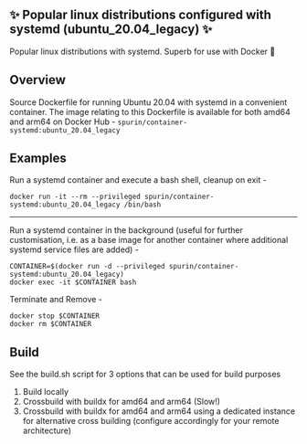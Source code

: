 ## ✨ Popular linux distributions configured with systemd (ubuntu_20.04_legacy) ✨

Popular linux distributions with systemd.  Superb for use with Docker 🐋

## Overview

Source Dockerfile for running Ubuntu 20.04 with systemd in a convenient container.  The image relating to this Dockerfile is available for both amd64 and arm64 on Docker Hub - ```spurin/container-systemd:ubuntu_20.04_legacy```

## Examples

Run a systemd container and execute a bash shell, cleanup on exit -

```
docker run -it --rm --privileged spurin/container-systemd:ubuntu_20.04_legacy /bin/bash
```

---

Run a systemd container in the background (useful for further customisation, i.e. as a base image
for another container where additional systemd service files are added) -

```
CONTAINER=$(docker run -d --privileged spurin/container-systemd:ubuntu_20.04_legacy)
docker exec -it $CONTAINER bash
```

Terminate and Remove -

```
docker stop $CONTAINER
docker rm $CONTAINER
```

## Build

See the build.sh script for 3 options that can be used for build purposes

1. Build locally
2. Crossbuild with buildx for amd64 and arm64 (Slow!)
3. Crossbuild with buildx for amd64 and arm64 using a dedicated instance for alternative cross building (configure accordingly for your remote architecture)
